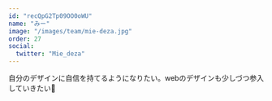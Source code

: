 ```yaml
---
id: "recQpG2Tp09OO0oWU"
name: "みー"
image: "/images/team/mie-deza.jpg"
order: 27
social:
  twitter: "Mie_deza"
---
```


自分のデザインに自信を持てるようになりたい。webのデザインも少しづつ参入していきたい🎵
